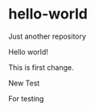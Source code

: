 # hello-world
Just another repository


Hello world!

This is first change.


New Test


For testing